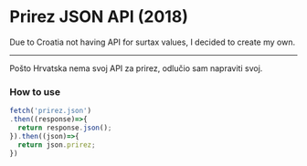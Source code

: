 # Prirez JSON API (2018)

Due to Croatia not having API for surtax values, I decided to create my own. 

---

Pošto Hrvatska nema svoj API za prirez, odlučio sam napraviti svoj.

### How to use

``` javascript
fetch('prirez.json')
.then((response)=>{
  return response.json();
}).then((json)=>{
  return json.prirez;
})
```
